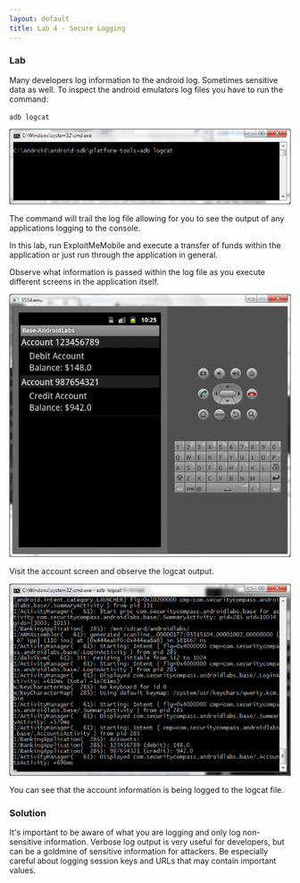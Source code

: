 ```yaml
---
layout: default
title: Lab 4 - Secure Logging
---
```


### Lab

Many developers log information to the android log.  Sometimes sensitive data as well.   To inspect the android emulators log files you have to run the command:

`adb logcat`

![logcat](img/4_adblogcat.png)

The command will trail the log file allowing for you to see the output of any applications logging to the console.

In this lab, run ExploitMeMobile and execute a transfer of funds within the application or just run through the application in general.  

Observe what information is passed within the log file as you execute different screens in the application itself.

![view count](img/4_viewaccount.png)

Visit the account screen and observe the logcat output.

![view console](img/4_viewconsolelog.png)

You can see that the account information is being logged to the logcat file.

### Solution

It's important to be aware of what you are logging and only log
non-sensitive information.  Verbose log output is very useful for
developers, but can be a goldmine of sensitive information for
attackers.  Be especially careful about logging session keys and URLs
that may contain important values.
